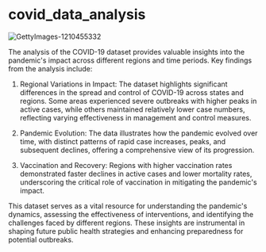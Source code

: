 # covid_data_analysis

![GettyImages-1210455332](https://github.com/user-attachments/assets/041e01f3-92b9-4a73-afac-8878d49e5ee2)

The analysis of the COVID-19 dataset provides valuable insights into the pandemic's impact across different regions and time periods. Key findings from the analysis include:

1. Regional Variations in Impact: The dataset highlights significant differences in the spread and control of COVID-19 across states and regions. Some areas experienced severe outbreaks with higher peaks in active cases, while others maintained relatively lower case numbers, reflecting varying effectiveness in management and control measures.

2. Pandemic Evolution: The data illustrates how the pandemic evolved over time, with distinct patterns of rapid case increases, peaks, and subsequent declines, offering a comprehensive view of its progression.

3. Vaccination and Recovery: Regions with higher vaccination rates demonstrated faster declines in active cases and lower mortality rates, underscoring the critical role of vaccination in mitigating the pandemic's impact.

This dataset serves as a vital resource for understanding the pandemic's dynamics, assessing the effectiveness of interventions, and identifying the challenges faced by different regions. These insights are instrumental in shaping future public health strategies and enhancing preparedness for potential outbreaks.

